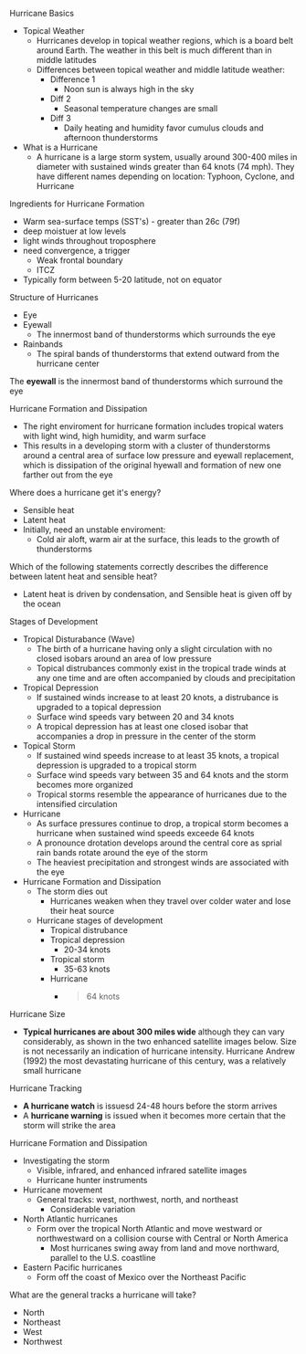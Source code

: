 Hurricane Basics
- Topical Weather
	- Hurricanes develop in topical weather regions, which is a board belt around Earth. The weather in this belt is much different than in middle latitudes 
	- Differences between topical weather and middle latitude weather:
		- Difference 1
			- Noon sun is always high in the sky 
		- Diff 2
			- Seasonal temperature changes are small
		- Diff 3
			- Daily heating and humidity favor cumulus clouds and afternoon thunderstorms 
- What is a Hurricane
	- A hurricane is a large storm system, usually around 300-400 miles in diameter with sustained winds greater than 64 knots (74 mph). They have different names depending on location: Typhoon, Cyclone, and Hurricane 

Ingredients for Hurricane Formation 
- Warm sea-surface temps (SST's) - greater than 26c (79f)
- deep moistuer at low levels 
- light winds throughout troposphere
- need convergence, a trigger
	- Weak frontal boundary 
	- ITCZ
- Typically form between 5-20 latitude, not on equator

Structure of Hurricanes
- Eye
- Eyewall
	- The innermost band of thunderstorms which surrounds the eye 
- Rainbands
	- The spiral bands of thunderstorms that extend outward from the hurricane center

The **eyewall** is the innermost band of thunderstorms which surround the eye 

Hurricane Formation and Dissipation 
- The right enviroment for hurricane formation includes tropical waters with light wind, high humidity, and warm surface 
- This results in a developing storm with a cluster of thunderstorms around a central area of surface low pressure and eyewall replacement, which is dissipation of the original hyewall and formation of new one farther out from the eye 

Where does a hurricane get it's energy?
- Sensible heat 
- Latent heat 
- Initially, need an unstable enviroment:
	- Cold air aloft, warm air at the surface, this leads to the growth of thunderstorms 

Which of the following statements correctly describes the difference between latent heat and sensible heat?
- Latent heat is driven by condensation, and Sensible heat is given off by the ocean 

Stages of Development 
- Tropical Disturabance (Wave)
	- The birth of a hurricane having only a slight circulation with no closed isobars around an area of low pressure
	- Topical distrubances commonly exist in the tropical trade winds at any one time and are often accompanied by clouds and precipitation 
- Tropical Depression 
	- If sustained winds increase to at least 20 knots, a distrubance is upgraded to a topical depression 
	- Surface wind speeds vary between 20 and 34 knots 
	- A tropical depression has at least one closed isobar that accompanies a drop in pressure in the center of the storm 
- Topical Storm 
	- If sustained wind speeds increase to at least 35 knots, a tropical depression is upgraded to a tropical storm 
	- Surface wind speeds vary between 35 and 64 knots and the storm becomes more organized 
	- Tropical storms resemble the appearance of hurricanes due to the intensified circulation 
- Hurricane 
	- As surface pressures continue to drop, a tropical storm becomes a hurricane when sustained wind speeds exceede 64 knots 
	- A pronounce drotation develops around the central core as sprial rain bands rotate around the eye of the storm 
	- The heaviest precipitation and strongest winds are associated with the eye 
- Hurricane Formation and Dissipation 
	- The storm dies out 
		- Hurricanes weaken when they travel over colder water and lose their heat source 
	- Hurricane stages of development 
		- Tropical distrubance 
		- Tropical depression 
			- 20-34 knots 
		- Tropical storm 
			- 35-63 knots 
		- Hurricane 
			- > 64 knots 

Hurricane Size 
- **Typical hurricanes are about 300 miles wide** although they can vary considerably, as shown in the two enhanced satellite images below. Size is not necessarily an indication of hurricane intensity. Hurricane Andrew (1992) the most devastating hurricane of this century, was a relatively small hurricane 

Hurricane Tracking 
- **A hurricane watch** is issuesd 24-48 hours before the storm arrives 
- A **hurricane warning** is issued when it becomes more certain that the storm will strike the area

Hurricane Formation and Dissipation 
- Investigating the storm 
	- Visible, infrared, and enhanced infrared satellite images 
	- Hurricane hunter instruments 
- Hurricane movement 
	- General tracks: west, northwest, north, and northeast
		- Considerable variation 
- North Atlantic hurricanes 
	- Form over the tropical North Atlantic and move westward or northwestward on a collision course with Central or North America
		- Most hurricanes swing away from land and move northward, parallel to the U.S. coastline 
- Eastern Pacific hurricanes
	- Form off the coast of Mexico over the Northeast Pacific 

What are the general tracks a hurricane will take?
- North 
- Northeast
- West
- Northwest










